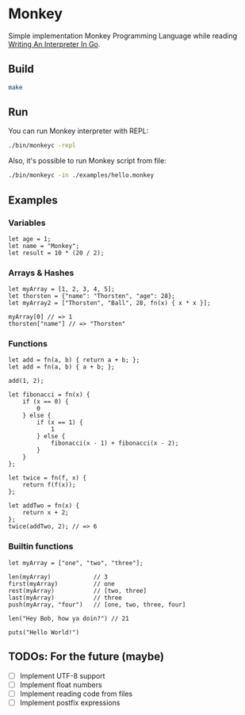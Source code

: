 # Monkey

Simple implementation Monkey Programming Language while 
reading [Writing An Interpreter In Go](https://interpreterbook.com/).

## Build

```bash
make
```

## Run

You can run Monkey interpreter with REPL:

```bash
./bin/monkeyc -repl
```

Also, it's possible to run Monkey script from file:

```bash
./bin/monkeyc -in ./examples/hello.monkey
```

## Examples

### Variables

```
let age = 1;
let name = "Monkey";
let result = 10 * (20 / 2);
```

### Arrays & Hashes

```
let myArray = [1, 2, 3, 4, 5];
let thorsten = {"name": "Thorsten", "age": 28};
let myArray2 = ["Thorsten", "Ball", 28, fn(x) { x * x }];

myArray[0] // => 1 
thorsten["name"] // => "Thorsten"
```

### Functions

```
let add = fn(a, b) { return a + b; };
let add = fn(a, b) { a + b; };

add(1, 2);

let fibonacci = fn(x) { 
    if (x == 0) {
        0
    } else {
        if (x == 1) {
            1
        } else {
            fibonacci(x - 1) + fibonacci(x - 2);
        } 
    }
};

let twice = fn(f, x) { 
    return f(f(x));
};

let addTwo = fn(x) { 
    return x + 2;
};
twice(addTwo, 2); // => 6
```

### Builtin functions
```
let myArray = ["one", "two", "three"];

len(myArray)            // 3
first(myArray)          // one
rest(myArray)           // [two, three]
last(myArray)           // three
push(myArray, "four")   // [one, two, three, four]

len("Hey Bob, how ya doin?") // 21

puts("Hello World!")
```

## TODOs: For the future (maybe)

- [ ] Implement UTF-8 support
- [ ] Implement float numbers
- [ ] Implement reading code from files
- [ ] Implement postfix expressions
